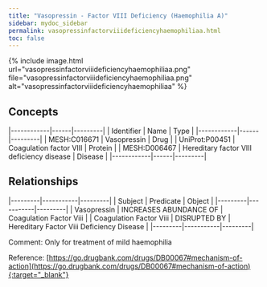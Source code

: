 ```yaml
---
title: "Vasopressin - Factor VIII Deficiency (Haemophilia A)"
sidebar: mydoc_sidebar
permalink: vasopressinfactorviiideficiencyhaemophiliaa.html
toc: false 
---
```


{% include image.html url="vasopressinfactorviiideficiencyhaemophiliaa.png" file="vasopressinfactorviiideficiencyhaemophiliaa.png" alt="vasopressinfactorviiideficiencyhaemophiliaa" %}

## Concepts

|------------|------|---------|
| Identifier | Name | Type    |
|------------|------|---------|
| MESH:C016671 | Vasopressin | Drug |
| UniProt:P00451 | Coagulation factor VIII | Protein |
| MESH:D006467 | Hereditary factor VIII deficiency disease | Disease |
|------------|------|---------|

## Relationships

|---------|-----------|---------|
| Subject | Predicate | Object  |
|---------|-----------|---------|
| Vasopressin | INCREASES ABUNDANCE OF | Coagulation Factor Viii |
| Coagulation Factor Viii | DISRUPTED BY | Hereditary Factor Viii Deficiency Disease |
|---------|-----------|---------|

Comment: Only for treatment of mild haemophilia

Reference: [https://go.drugbank.com/drugs/DB00067#mechanism-of-action](https://go.drugbank.com/drugs/DB00067#mechanism-of-action){:target="_blank"}